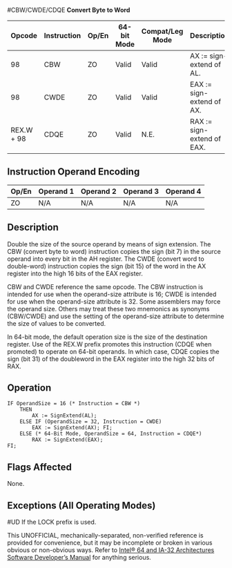 #CBW/CWDE/CDQE
**Convert Byte to Word**

| Opcode     | Instruction | Op/En | 64-bit Mode | Compat/Leg Mode | Description                |
| ---------- | ----------- | ----- | ----------- | --------------- | -------------------------- |
| 98         | CBW         | ZO    | Valid       | Valid           | AX := sign-extend of AL.   |
| 98         | CWDE        | ZO    | Valid       | Valid           | EAX := sign-extend of AX.  |
| REX.W + 98 | CDQE        | ZO    | Valid       | N.E.            | RAX := sign-extend of EAX. |

## Instruction Operand Encoding

| Op/En | Operand 1 | Operand 2 | Operand 3 | Operand 4 |
| ----- | --------- | --------- | --------- | --------- |
| ZO    | N/A       | N/A       | N/A       | N/A       |

## Description

Double the size of the source operand by means of sign extension. The CBW (convert byte to word) instruction copies the sign (bit 7) in the source operand into every bit in the AH register. The CWDE (convert word to double-word) instruction copies the sign (bit 15) of the word in the AX register into the high 16 bits of the EAX register.

CBW and CWDE reference the same opcode. The CBW instruction is intended for use when the operand-size attribute is 16; CWDE is intended for use when the operand-size attribute is 32. Some assemblers may force the operand size. Others may treat these two mnemonics as synonyms (CBW/CWDE) and use the setting of the operand-size attribute to determine the size of values to be converted.

In 64-bit mode, the default operation size is the size of the destination register. Use of the REX.W prefix promotes this instruction (CDQE when promoted) to operate on 64-bit operands. In which case, CDQE copies the sign (bit 31) of the doubleword in the EAX register into the high 32 bits of RAX.

## Operation

```
IF OperandSize = 16 (* Instruction = CBW *)
    THEN
        AX := SignExtend(AL);
    ELSE IF (OperandSize = 32, Instruction = CWDE)
        EAX := SignExtend(AX); FI;
    ELSE (* 64-Bit Mode, OperandSize = 64, Instruction = CDQE*)
        RAX := SignExtend(EAX);
FI;

```

## Flags Affected

None.

## Exceptions (All Operating Modes)

#​​​UD If the LOCK prefix is used.

This UNOFFICIAL, mechanically-separated, non-verified reference is provided for convenience, but it may be
incomplete or broken in various obvious or non-obvious
ways. Refer to [Intel® 64 and IA-32 Architectures Software Developer’s Manual](https://software.intel.com/en-us/download/intel-64-and-ia-32-architectures-sdm-combined-volumes-1-2a-2b-2c-2d-3a-3b-3c-3d-and-4) for anything serious.
